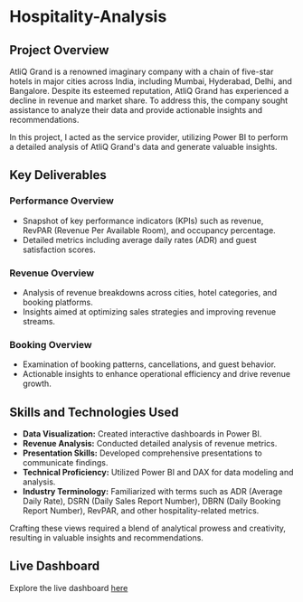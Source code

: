 # Hospitality-Analysis

## Project Overview

AtliQ Grand is a renowned imaginary company with a chain of five-star hotels in major cities across India, including Mumbai, Hyderabad, Delhi, and Bangalore. Despite its esteemed reputation, AtliQ Grand has experienced a decline in revenue and market share. To address this, the company sought assistance to analyze their data and provide actionable insights and recommendations.

In this project, I acted as the service provider, utilizing Power BI to perform a detailed analysis of AtliQ Grand's data and generate valuable insights.

## Key Deliverables

### Performance Overview
- Snapshot of key performance indicators (KPIs) such as revenue, RevPAR (Revenue Per Available Room), and occupancy percentage.
- Detailed metrics including average daily rates (ADR) and guest satisfaction scores.

### Revenue Overview
- Analysis of revenue breakdowns across cities, hotel categories, and booking platforms.
- Insights aimed at optimizing sales strategies and improving revenue streams.

### Booking Overview
- Examination of booking patterns, cancellations, and guest behavior.
- Actionable insights to enhance operational efficiency and drive revenue growth.

## Skills and Technologies Used

- **Data Visualization:** Created interactive dashboards in Power BI.
- **Revenue Analysis:** Conducted detailed analysis of revenue metrics.
- **Presentation Skills:** Developed comprehensive presentations to communicate findings.
- **Technical Proficiency:** Utilized Power BI and DAX for data modeling and analysis.
- **Industry Terminology:** Familiarized with terms such as ADR (Average Daily Rate), DSRN (Daily Sales Report Number), DBRN (Daily Booking Report Number), RevPAR, and other hospitality-related metrics.

Crafting these views required a blend of analytical prowess and creativity, resulting in valuable insights and recommendations.

## Live Dashboard

Explore the live dashboard [here](https://app.powerbi.com/view?r=eyJrIjoiMTBiYTA2ZDItYWU4OC00MzAwLThkZDYtMzVmMzQ4ZWI1OTVhIiwidCI6ImM2ZTU0OWIzLTVmNDUtNDAzMi1hYWU5LWQ0MjQ0ZGM1YjJjNCJ9)

